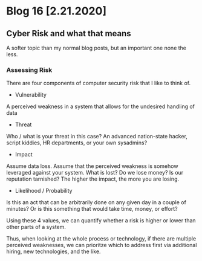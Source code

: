 # Blog 16 [2.21.2020]

## Cyber Risk and what that means

A softer topic than my normal blog posts, but an important one none the less.

### Assessing Risk

There are four components of computer security risk that I like to think of.

- Vulnerability

A perceived weakness in a system that allows for the undesired handling of data

- Threat

Who / what is your threat in this case? An advanced nation-state hacker, script kiddies, HR departments, or your own sysadmins?

- Impact

Assume data loss. Assume that the perceived weakness is somehow leveraged against your system. What is lost? Do we lose money? Is our reputation tarnished? The higher the impact, the more you are losing.

- Likelihood / Probability

Is this an act that can be arbitrarily done on any given day in a couple of minutes? Or is this something that would take time, money, or effort?

Using these 4 values, we can quantify whether a risk is higher or lower than other parts of a system.

Thus, when looking at the whole process or technology, if there are multiple perceived weaknesses, we can prioritze which to address first via additional hiring, new technologies, and the like.
